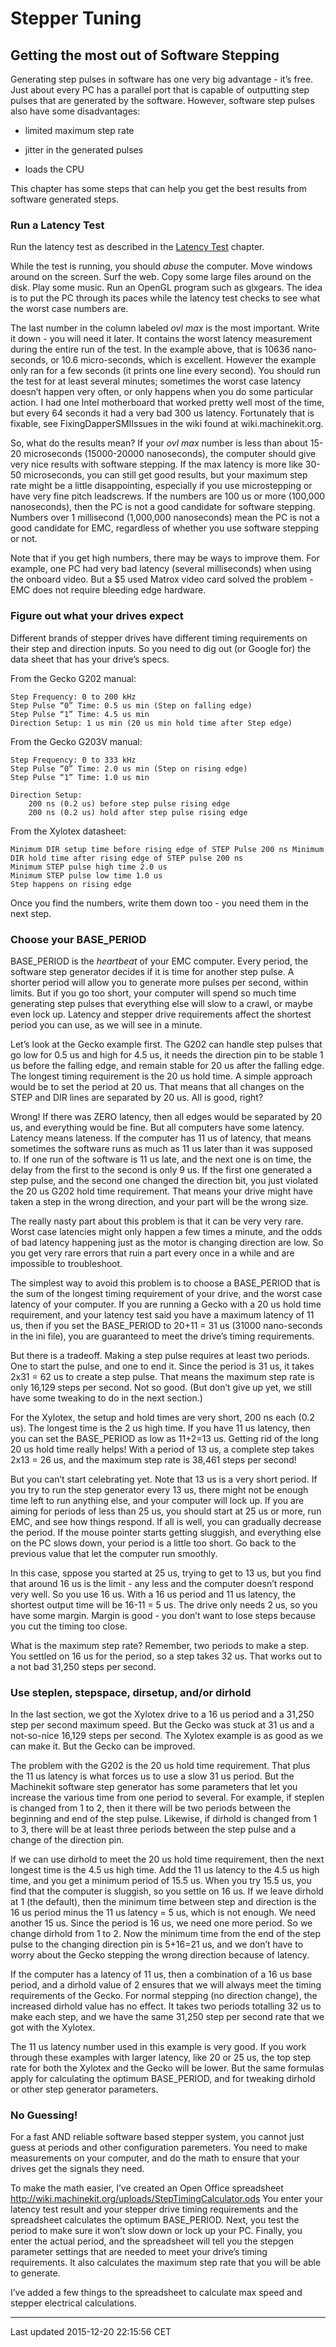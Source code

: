 Stepper Tuning
==============

<span id="cha:Stepper-Tuning"></span>

Getting the most out of Software Stepping
-----------------------------------------

Generating step pulses in software has one very big advantage - it’s free. Just about every PC has a parallel port that is capable of outputting step pulses that are generated by the software. However, software step pulses also have some disadvantages:

-   limited maximum step rate

-   jitter in the generated pulses

-   loads the CPU

This chapter has some steps that can help you get the best results from software generated steps.

### Run a Latency Test

Run the latency test as described in the [Latency Test](#cha:latency-test) chapter.

While the test is running, you should *abuse* the computer. Move windows around on the screen. Surf the web. Copy some large files around on the disk. Play some music. Run an OpenGL program such as glxgears. The idea is to put the PC through its paces while the latency test checks to see what the worst case numbers are.

The last number in the column labeled *ovl max* is the most important. Write it down - you will need it later. It contains the worst latency measurement during the entire run of the test. In the example above, that is 10636 nano-seconds, or 10.6 micro-seconds, which is excellent. However the example only ran for a few seconds (it prints one line every second). You should run the test for at least several minutes; sometimes the worst case latency doesn’t happen very often, or only happens when you do some particular action. I had one Intel motherboard that worked pretty well most of the time, but every 64 seconds it had a very bad 300 us latency. Fortunately that is fixable, see FixingDapperSMIIssues in the wiki found at wiki.machinekit.org.

So, what do the results mean? If your *ovl max* number is less than about 15-20 microseconds (15000-20000 nanoseconds), the computer should give very nice results with software stepping. If the max latency is more like 30-50 microseconds, you can still get good results, but your maximum step rate might be a little disappointing, especially if you use microstepping or have very fine pitch leadscrews. If the numbers are 100 us or more (100,000 nanoseconds), then the PC is not a good candidate for software stepping. Numbers over 1 millisecond (1,000,000 nanoseconds) mean the PC is not a good candidate for EMC, regardless of whether you use software stepping or not.

Note that if you get high numbers, there may be ways to improve them. For example, one PC had very bad latency (several milliseconds) when using the onboard video. But a $5 used Matrox video card solved the problem - EMC does not require bleeding edge hardware.

### Figure out what your drives expect

Different brands of stepper drives have different timing requirements on their step and direction inputs. So you need to dig out (or Google for) the data sheet that has your drive’s specs.

From the Gecko G202 manual:

    Step Frequency: 0 to 200 kHz
    Step Pulse “0” Time: 0.5 us min (Step on falling edge)
    Step Pulse “1” Time: 4.5 us min
    Direction Setup: 1 us min (20 us min hold time after Step edge)

From the Gecko G203V manual:

    Step Frequency: 0 to 333 kHz
    Step Pulse “0” Time: 2.0 us min (Step on rising edge)
    Step Pulse “1” Time: 1.0 us min

    Direction Setup:
        200 ns (0.2 us) before step pulse rising edge
        200 ns (0.2 us) hold after step pulse rising edge

From the Xylotex datasheet:

    Minimum DIR setup time before rising edge of STEP Pulse 200 ns Minimum
    DIR hold time after rising edge of STEP pulse 200 ns
    Minimum STEP pulse high time 2.0 us
    Minimum STEP pulse low time 1.0 us
    Step happens on rising edge

Once you find the numbers, write them down too - you need them in the next step.

### Choose your BASE\_PERIOD

BASE\_PERIOD is the *heartbeat* of your EMC computer. Every period, the software step generator decides if it is time for another step pulse. A shorter period will allow you to generate more pulses per second, within limits. But if you go too short, your computer will spend so much time generating step pulses that everything else will slow to a crawl, or maybe even lock up. Latency and stepper drive requirements affect the shortest period you can use, as we will see in a minute.

Let’s look at the Gecko example first. The G202 can handle step pulses that go low for 0.5 us and high for 4.5 us, it needs the direction pin to be stable 1 us before the falling edge, and remain stable for 20 us after the falling edge. The longest timing requirement is the 20 us hold time. A simple approach would be to set the period at 20 us. That means that all changes on the STEP and DIR lines are separated by 20 us. All is good, right?

Wrong! If there was ZERO latency, then all edges would be separated by 20 us, and everything would be fine. But all computers have some latency. Latency means lateness. If the computer has 11 us of latency, that means sometimes the software runs as much as 11 us later than it was supposed to. If one run of the software is 11 us late, and the next one is on time, the delay from the first to the second is only 9 us. If the first one generated a step pulse, and the second one changed the direction bit, you just violated the 20 us G202 hold time requirement. That means your drive might have taken a step in the wrong direction, and your part will be the wrong size.

The really nasty part about this problem is that it can be very very rare. Worst case latencies might only happen a few times a minute, and the odds of bad latency happening just as the motor is changing direction are low. So you get very rare errors that ruin a part every once in a while and are impossible to troubleshoot.

The simplest way to avoid this problem is to choose a BASE\_PERIOD that is the sum of the longest timing requirement of your drive, and the worst case latency of your computer. If you are running a Gecko with a 20 us hold time requirement, and your latency test said you have a maximum latency of 11 us, then if you set the BASE\_PERIOD to 20+11 = 31 us (31000 nano-seconds in the ini file), you are guaranteed to meet the drive’s timing requirements.

But there is a tradeoff. Making a step pulse requires at least two periods. One to start the pulse, and one to end it. Since the period is 31 us, it takes 2x31 = 62 us to create a step pulse. That means the maximum step rate is only 16,129 steps per second. Not so good. (But don’t give up yet, we still have some tweaking to do in the next section.)

For the Xylotex, the setup and hold times are very short, 200 ns each (0.2 us). The longest time is the 2 us high time. If you have 11 us latency, then you can set the BASE\_PERIOD as low as 11+2=13 us. Getting rid of the long 20 us hold time really helps! With a period of 13 us, a complete step takes 2x13 = 26 us, and the maximum step rate is 38,461 steps per second!

But you can’t start celebrating yet. Note that 13 us is a very short period. If you try to run the step generator every 13 us, there might not be enough time left to run anything else, and your computer will lock up. If you are aiming for periods of less than 25 us, you should start at 25 us or more, run EMC, and see how things respond. If all is well, you can gradually decrease the period. If the mouse pointer starts getting sluggish, and everything else on the PC slows down, your period is a little too short. Go back to the previous value that let the computer run smoothly.

In this case, sppose you started at 25 us, trying to get to 13 us, but you find that around 16 us is the limit - any less and the computer doesn’t respond very well. So you use 16 us. With a 16 us period and 11 us latency, the shortest output time will be 16-11 = 5 us. The drive only needs 2 us, so you have some margin. Margin is good - you don’t want to lose steps because you cut the timing too close.

What is the maximum step rate? Remember, two periods to make a step. You settled on 16 us for the period, so a step takes 32 us. That works out to a not bad 31,250 steps per second.

### Use steplen, stepspace, dirsetup, and/or dirhold

In the last section, we got the Xylotex drive to a 16 us period and a 31,250 step per second maximum speed. But the Gecko was stuck at 31 us and a not-so-nice 16,129 steps per second. The Xylotex example is as good as we can make it. But the Gecko can be improved.

The problem with the G202 is the 20 us hold time requirement. That plus the 11 us latency is what forces us to use a slow 31 us period. But the Machinekit software step generator has some parameters that let you increase the various time from one period to several. For example, if steplen is changed from 1 to 2, then it there will be two periods between the beginning and end of the step pulse. Likewise, if dirhold is changed from 1 to 3, there will be at least three periods between the step pulse and a change of the direction pin.

If we can use dirhold to meet the 20 us hold time requirement, then the next longest time is the 4.5 us high time. Add the 11 us latency to the 4.5 us high time, and you get a minimum period of 15.5 us. When you try 15.5 us, you find that the computer is sluggish, so you settle on 16 us. If we leave dirhold at 1 (the default), then the minimum time between step and direction is the 16 us period minus the 11 us latency = 5 us, which is not enough. We need another 15 us. Since the period is 16 us, we need one more period. So we change dirhold from 1 to 2. Now the minimum time from the end of the step pulse to the changing direction pin is 5+16=21 us, and we don’t have to worry about the Gecko stepping the wrong direction because of latency.

If the computer has a latency of 11 us, then a combination of a 16 us base period, and a dirhold value of 2 ensures that we will always meet the timing requirements of the Gecko. For normal stepping (no direction change), the increased dirhold value has no effect. It takes two periods totalling 32 us to make each step, and we have the same 31,250 step per second rate that we got with the Xylotex.

The 11 us latency number used in this example is very good. If you work through these examples with larger latency, like 20 or 25 us, the top step rate for both the Xylotex and the Gecko will be lower. But the same formulas apply for calculating the optimum BASE\_PERIOD, and for tweaking dirhold or other step generator parameters.

### No Guessing!

For a fast AND reliable software based stepper system, you cannot just guess at periods and other configuration paremeters. You need to make measurements on your computer, and do the math to ensure that your drives get the signals they need.

To make the math easier, I’ve created an Open Office spreadsheet <http://wiki.machinekit.org/uploads/StepTimingCalculator.ods> You enter your latency test result and your stepper drive timing requirements and the spreadsheet calculates the optimum BASE\_PERIOD. Next, you test the period to make sure it won’t slow down or lock up your PC. Finally, you enter the actual period, and the spreadsheet will tell you the stepgen parameter settings that are needed to meet your drive’s timing requirements. It also calculates the maximum step rate that you will be able to generate.

I’ve added a few things to the spreadsheet to calculate max speed and stepper electrical calculations.

------------------------------------------------------------------------

Last updated 2015-12-20 22:15:56 CET


